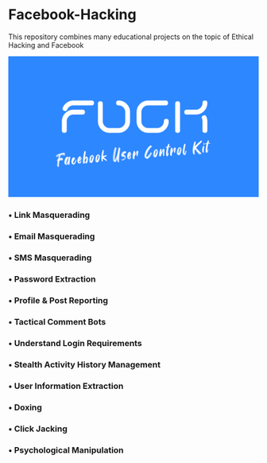 # Facebook-Hacking
This repository combines many educational projects on the topic of Ethical Hacking and Facebook

![screen](IMG_20220316_165341.png)   
### • Link Masquerading   
### • Email Masquerading   
### • SMS Masquerading   
### • Password Extraction   
### • Profile & Post Reporting   
### • Tactical Comment Bots   
### • Understand Login Requirements   
### • Stealth Activity History Management   
### • User Information Extraction   
### • Doxing   
### • Click Jacking   
### • Psychological Manipulation   
